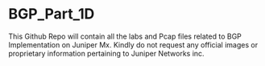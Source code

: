 # BGP_Part_1D


This Github Repo will contain all the labs and Pcap files 
related to BGP Implementation on Juniper Mx. Kindly do not 
request any official images or proprietary information pertaining to 
Juniper Networks inc. 
